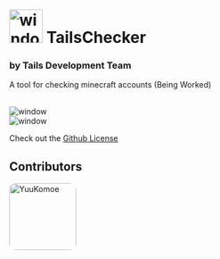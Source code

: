 # <img alt="window" width="60px" src="https://i.imgur.com/ZjJoQvZ.png"> <a style="margin-bottom:10px;">TailsChecker</a>
### by Tails Development Team

A tool for checking minecraft accounts (Being Worked)

<br>

<img alt="window" src="">
<br>
<img alt="window" src="">


<br>


Check out the [Github License](https://github.com/nefercarrots/tailschecker/blob/main/LICENSE.md)

## Contributors

[<img alt="YuuKomoe" src="https://github.com/yuukomoe.png?size=128" width="120px" style="border-radius:12px;">](https://github.com/nefercarrots)

